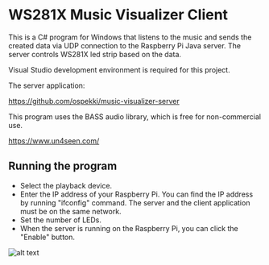 # WS281X Music Visualizer Client

This is a C# program for Windows that listens to the music and sends 
the created data via UDP connection to the Raspberry Pi Java server. The server controls WS281X led strip based on the data.

Visual Studio development environment is required for this project.

The server application:

https://github.com/ospekki/music-visualizer-server

This program uses the BASS audio library, which is free for non-commercial use.

https://www.un4seen.com/

## Running the program

- Select the playback device.
- Enter the IP address of your Raspberry Pi. You can find the IP address by running "ifconfig" command.
  The server and the client application must be on the same network.
- Set the number of LEDs.
- When the server is running on the Raspberry Pi, you can click the "Enable" button. 

![alt text](https://drive.google.com/uc?export=download&id=1mTp-3Gj95I5qR2uAdzMYqElf6FExTHIg)
